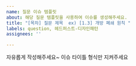 ```yaml
---
name: 질문 이슈 템플릿
about: 해당 질문 템플릿을 사용하여 이슈를 생성해주세요.
title: "[목차] 질문 제목  ex) [1.3] 개방 폐쇄 원칙 "
labels: question, 헤드퍼스트-디자인패턴
assignees: ''

---
```


자유롭게 작성해주세요~ 이슈 타이틀 형식만 지켜주세요
